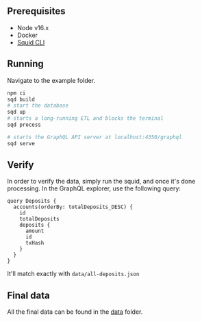 ## Prerequisites

- Node v16.x
- Docker
- [Squid CLI](https://docs.subsquid.io/squid-cli/)

## Running

Navigate to the example folder.

```bash
npm ci
sqd build
# start the database
sqd up
# starts a long-running ETL and blocks the terminal
sqd process

# starts the GraphQL API server at localhost:4350/graphql
sqd serve
```

## Verify

In order to verify the data, simply run the squid, and once it's done processing. In the GraphQL explorer, use the following query:

```gql
query Deposits {
  accounts(orderBy: totalDeposits_DESC) {
    id
    totalDeposits
    deposits {
      amount
      id
      txHash
    }
  }
}
```

It'll match exactly with `data/all-deposits.json`

## Final data

All the final data can be found in the [data](https://github.com/kinsyudev/entangle-seed-deposits/tree/main/data) folder.

